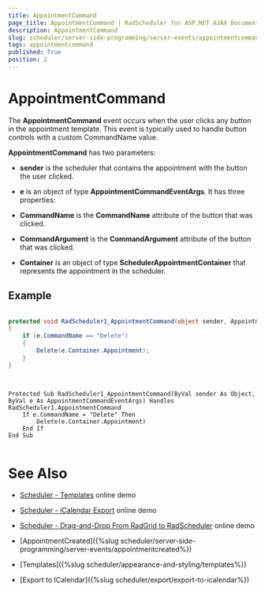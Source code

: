 ```yaml
---
title: AppointmentCommand
page_title: AppointmentCommand | RadScheduler for ASP.NET AJAX Documentation
description: AppointmentCommand
slug: scheduler/server-side-programming/server-events/appointmentcommand
tags: appointmentcommand
published: True
position: 2
---
```


# AppointmentCommand



The **AppointmentCommand** event occurs when the user clicks any button in the appointment template. This event is typically used to handle button controls with a custom CommandName value.

**AppointmentCommand** has two parameters:

* **sender** is the scheduler that contains the appointment with the button the user clicked.

* **e** is an object of type **AppointmentCommandEventArgs**. It has three properties:

* **CommandName** is the **CommandName** attribute of the button that was clicked.

* **CommandArgument** is the **CommandArgument** attribute of the button that was clicked.

* **Container** is an object of type **SchedulerAppointmentContainer** that represents the appointment in the scheduler.

## Example





````C#
	
protected void RadScheduler1_AppointmentCommand(object sender, AppointmentCommandEventArgs e)
{
	if (e.CommandName == "Delete")
	{
		Delete(e.Container.Appointment);
	}
}
	
````
````VB.NET
	
Protected Sub RadScheduler1_AppointmentCommand(ByVal sender As Object, ByVal e As AppointmentCommandEventArgs) Handles RadScheduler1.AppointmentCommand
	If e.CommandName = "Delete" Then
		Delete(e.Container.Appointment)
	End If
End Sub
	
````


# See Also

 * [Scheduler - Templates](https://demos.telerik.com/aspnet-ajax/scheduler/examples/templates/defaultcs.aspx) online demo

 * [Scheduler - iCalendar Export](https://demos.telerik.com/aspnet-ajax/scheduler/examples/export/defaultcs.aspx) online demo

 * [Scheduler - Drag-and-Drop From RadGrid to RadScheduler](https://demos.telerik.com/aspnet-ajax/scheduler/examples/draganddropintegration/defaultcs.aspx) online demo

 * [AppointmentCreated]({%slug scheduler/server-side-programming/server-events/appointmentcreated%})

 * [Templates]({%slug scheduler/appearance-and-styling/templates%})

 * [Export to ICalendar]({%slug scheduler/export/export-to-icalendar%})
